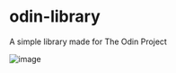 # odin-library

A simple library made for The Odin Project

![image](https://github.com/user-attachments/assets/f91d9e9a-299d-45cd-9da5-28c812ebb507)
